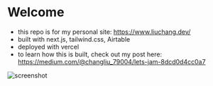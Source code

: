 # Welcome
- this repo is for my personal site: https://www.liuchang.dev/
- built with next.js, tailwind.css, Airtable
- deployed with vercel
- to learn how this is built, check out my post here: https://medium.com/@changliu_79004/lets-jam-8dcd0d4cc0a7

![screenshot](https://miro.medium.com/max/1400/1*M4nx0WQ4ediORKWsjxeZMQ.png)
